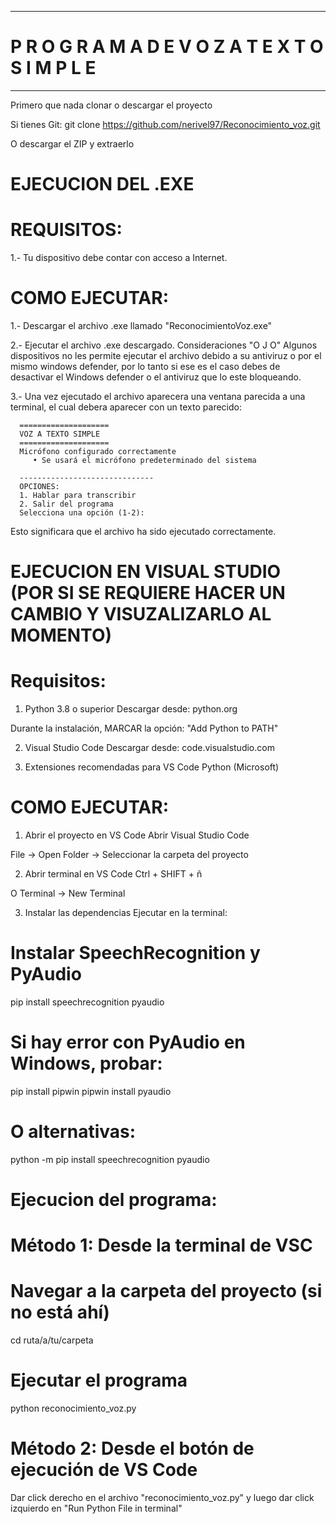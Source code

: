 --------------------------------------------------------------
#   P R O G R A M A   D E   V O Z  A  T E X T O   S I M P L E
--------------------------------------------------------------

Primero que nada clonar o descargar el proyecto

Si tienes Git:
git clone https://github.com/nerivel97/Reconocimiento_voz.git

O descargar el ZIP y extraerlo


# EJECUCION DEL .EXE


# REQUISITOS:
1.- Tu dispositivo debe contar con acceso a Internet.



# COMO EJECUTAR:
1.- Descargar el archivo .exe llamado "ReconocimientoVoz.exe"

2.- Ejecutar el archivo .exe descargado.
   Consideraciones "O J O"
   Algunos dispositivos no les permite ejecutar el archivo debido a su antiviruz o por el mismo windows defender, por lo tanto si ese es el caso debes de desactivar el Windows defender o el antiviruz que lo este bloqueando.

3.- Una vez ejecutado el archivo aparecera una ventana parecida a una terminal, el cual debera aparecer con un texto parecido:

      ====================
      VOZ A TEXTO SIMPLE  
      ====================
      Micrófono configurado correctamente
         • Se usará el micrófono predeterminado del sistema

      ------------------------------
      OPCIONES:
      1. Hablar para transcribir
      2. Salir del programa
      Selecciona una opción (1-2):

   Esto significara que el archivo ha sido ejecutado correctamente.



# EJECUCION EN VISUAL STUDIO (POR SI SE REQUIERE HACER UN CAMBIO Y VISUZALIZARLO AL MOMENTO)


# Requisitos:
1. Python 3.8 o superior
Descargar desde: python.org

Durante la instalación, MARCAR la opción: "Add Python to PATH"


2. Visual Studio Code
Descargar desde: code.visualstudio.com


3. Extensiones recomendadas para VS Code
Python (Microsoft)



# COMO EJECUTAR:

1. Abrir el proyecto en VS Code
Abrir Visual Studio Code

File → Open Folder → Seleccionar la carpeta del proyecto


2. Abrir terminal en VS Code
Ctrl + SHIFT + ñ 

O Terminal → New Terminal


3. Instalar las dependencias
Ejecutar en la terminal:

# Instalar SpeechRecognition y PyAudio
pip install speechrecognition pyaudio

# Si hay error con PyAudio en Windows, probar:
pip install pipwin
pipwin install pyaudio

# O alternativas:
python -m pip install speechrecognition pyaudio

# Ejecucion del programa:
# Método 1: Desde la terminal de VSC
# Navegar a la carpeta del proyecto (si no está ahí)
cd ruta/a/tu/carpeta

# Ejecutar el programa
python reconocimiento_voz.py



# Método 2: Desde el botón de ejecución de VS Code
Dar click derecho en el archivo "reconocimiento_voz.py" y luego dar click izquierdo en "Run Python File in terminal"


